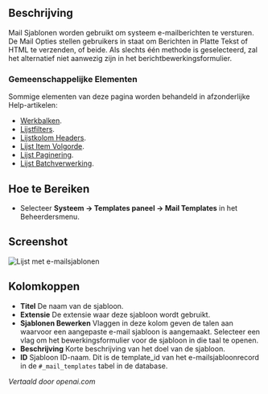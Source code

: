 <!-- Filename: Help4.x:Mail_Templates  / Display title: E-mailsjablonen -->

## Beschrijving

Mail Sjablonen worden gebruikt om systeem e-mailberichten te versturen. De Mail Opties
stellen gebruikers in staat om Berichten in Platte Tekst of HTML te verzenden, of beide. Als slechts één methode 
is geselecteerd, zal het alternatief niet aanwezig zijn in het berichtbewerkingsformulier.

### Gemeenschappelijke Elementen

Sommige elementen van deze pagina worden behandeld in afzonderlijke Help-artikelen:

* [Werkbalken](jdocmanual?article=help/common-elements/toolbars).
* [Lijstfilters](jdocmanual?article=help/common-elements/list-filters).
* [Lijstkolom Headers](jdocmanual?article=help/common-elements/list-column-headers).
* [Lijst Item Volgorde](jdocmanual?article=help/common-elements/list-ordering).
* [Lijst Paginering](jdocmanual?article=help/common-elements/list-pagination).
* [Lijst Batchverwerking](jdocmanual?article=help/common-elements/list-batch-process).

## Hoe te Bereiken

- Selecteer **Systeem → Templates paneel → Mail Templates** in het
  Beheerdersmenu.

## Screenshot

![Lijst met e-mailsjablonen](../../../nl/images/mail/mail-templates.png)

## Kolomkoppen

- **Titel** De naam van de sjabloon.
- **Extensie** De extensie waar deze sjabloon wordt gebruikt.
- **Sjablonen Bewerken** Vlaggen in deze kolom geven de talen aan waarvoor een aangepaste e-mail sjabloon is aangemaakt. Selecteer een vlag om het bewerkingsformulier voor de sjabloon in die taal te openen.
- **Beschrijving** Korte beschrijving van het doel van de sjabloon.
- **ID** Sjabloon ID-naam. Dit is de template_id van het e-mailsjabloonrecord in de `#_mail_templates` tabel in de database.

*Vertaald door openai.com*

